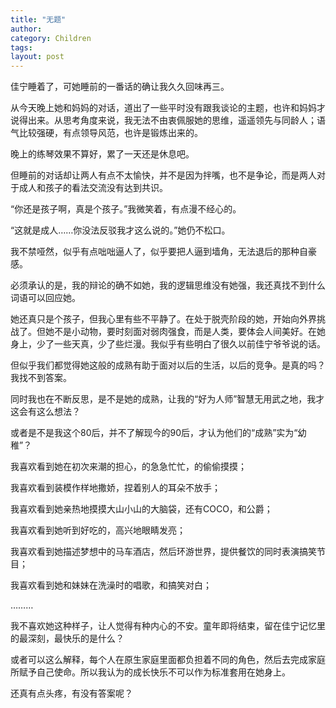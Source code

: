 ```yaml
---
title: "无题"
author:
category: Children
tags: 
layout: post
---
```

佳宁睡着了，可她睡前的一番话的确让我久久回味再三。

从今天晚上她和妈妈的对话，道出了一些平时没有跟我谈论的主题，也许和妈妈才说得出来。从思考角度来说，我无法不由衷佩服她的思维，遥遥领先与同龄人；语气比较强硬，有点领导风范，也许是锻炼出来的。

晚上的练琴效果不算好，累了一天还是休息吧。

但睡前的对话却让两人有点不太愉快，并不是因为拌嘴，也不是争论，而是两人对于成人和孩子的看法交流没有达到共识。

“你还是孩子啊，真是个孩子。”我微笑着，有点漫不经心的。

“这就是成人……你没法反驳我才这么说的。”她仍不松口。

我不禁哑然，似乎有点咄咄逼人了，似乎要把人逼到墙角，无法退后的那种自豪感。

必须承认的是，我的辩论的确不如她，我的逻辑思维没有她强，我还真找不到什么词语可以回应她。

她还真只是个孩子，但我心里有些不平静了。在处于脱壳阶段的她，开始向外界挑战了。但她不是小动物，要时刻面对弱肉强食，而是人类，要体会人间美好。在她身上，少了一些天真，少了些烂漫。我似乎有些明白了很久以前佳宁爷爷说的话。

但似乎我们都觉得她这般的成熟有助于面对以后的生活，以后的竞争。是真的吗？我找不到答案。

同时我也在不断反思，是不是她的成熟，让我的“好为人师”智慧无用武之地，我才这会有这么想法？

或者是不是我这个80后，并不了解现今的90后，才认为他们的“成熟”实为“幼稚”？

我喜欢看到她在初次来潮的担心，的急急忙忙，的偷偷摸摸；

我喜欢看到装模作样地撒娇，捏着别人的耳朵不放手；

我喜欢看到她亲热地摸摸大山小山的大脑袋，还有COCO，和公爵；

我喜欢看到她听到好吃的，高兴地眼睛发亮；

我喜欢看到她描述梦想中的马车酒店，然后环游世界，提供餐饮的同时表演搞笑节目；

我喜欢看到她和妹妹在洗澡时的唱歌，和搞笑对白；

………

我不喜欢她这种样子，让人觉得有种内心的不安。童年即将结束，留在佳宁记忆里的最深刻，最快乐的是什么？

或者可以这么解释，每个人在原生家庭里面都负担着不同的角色，然后去完成家庭所赋予自己使命。所以我认为的成长快乐不可以作为标准套用在她身上。

还真有点头疼，有没有答案呢？

